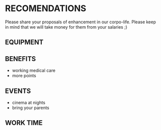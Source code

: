 # RECOMENDATIONS

Please share your proposals of enhancement in our corpo-life.
Please keep in mind that we will take money for them from your salaries ;)

## EQUIPMENT


## BENEFITS
- working medical care
- more points

## EVENTS
- cinema at nights
- bring your parents

## WORK TIME

